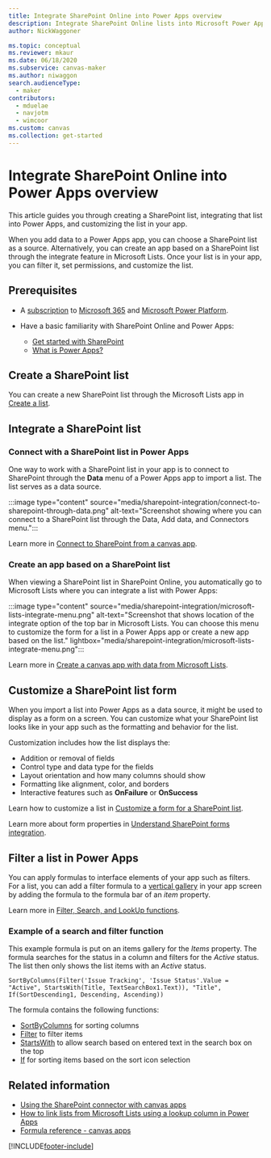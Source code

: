 ```yaml
---
title: Integrate SharePoint Online into Power Apps overview
description: Integrate SharePoint Online lists into Microsoft Power Apps.
author: NickWaggoner

ms.topic: conceptual
ms.reviewer: mkaur
ms.date: 06/18/2020
ms.subservice: canvas-maker
ms.author: niwaggon
search.audienceType: 
  - maker
contributors:
  - mduelae
  - navjotm
  - wimcoor
ms.custom: canvas
ms.collection: get-started
---
```


# Integrate SharePoint Online into Power Apps overview

This article guides you through creating a SharePoint list, integrating that list into Power Apps, and customizing the list in your app.

When you add data to a Power Apps app, you can choose a SharePoint list as a source. Alternatively, you can create an app based on a SharePoint list through the integrate feature in Microsoft Lists. Once your list is in your app, you can filter it, set permissions, and customize the list.

## Prerequisites

- A [subscription](https://www.microsoft.com/licensing/terms/productoffering) to [Microsoft 365](https://www.microsoft.com/licensing/terms/productoffering/Microsoft365/all) and [Microsoft Power Platform](https://www.microsoft.com/licensing/terms/productoffering/MicrosoftPowerPlatform/all).

- Have a basic familiarity with SharePoint Online and Power Apps:

  - [Get started with SharePoint](https://support.microsoft.com/en-us/office/get-started-with-sharepoint-909ec2f0-05c8-4e92-8ad3-3f8b0b6cf261)
  - [What is Power Apps?](../../powerapps-overview.md)

## Create a SharePoint list

You can create a new SharePoint list through the Microsoft Lists app in [Create a list](https://support.microsoft.com/en-us/office/create-a-list-0d397414-d95f-41eb-addd-5e6eff41b083).

## Integrate a SharePoint list

### Connect with a SharePoint list in Power Apps

One way to work with a SharePoint list in your app is to connect to SharePoint through the **Data** menu of a Power Apps app to import a list. The list serves as a data source.

:::image type="content" source="media/sharepoint-integration/connect-to-sharepoint-through-data.png" alt-text="Screenshot showing where you can connect to a SharePoint list through the Data, Add data, and Connectors menu.":::

Learn more in [Connect to SharePoint from a canvas app](connections/connection-sharepoint-online.md).

### Create an app based on a SharePoint list

When viewing a SharePoint list in SharePoint Online, you automatically go to Microsoft Lists where you can integrate a list with Power Apps:

:::image type="content" source="media/sharepoint-integration/microsoft-lists-integrate-menu.png" alt-text="Screenshot that shows location of the integrate option of the top bar in Microsoft Lists. You can choose this menu to customize the form for a list in a Power Apps app or create a new app based on the list." lightbox="media/sharepoint-integration/microsoft-lists-integrate-menu.png":::

Learn more in [Create a canvas app with data from Microsoft Lists](app-from-sharepoint.md).

## Customize a SharePoint list form

When you import a list into Power Apps as a data source, it might be used to display as a form on a screen. You can customize what your SharePoint list looks like in your app such as the formatting and behavior for the list.

Customization includes how the list displays the:

- Addition or removal of fields
- Control type and data type for the fields
- Layout orientation and how many columns should show
- Formatting like alignment, color, and borders
- Interactive features such as **OnFailure** or **OnSuccess**

Learn how to customize a list in [Customize a form for a SharePoint list](/sharepoint/dev/business-apps/power-apps/get-started/create-your-first-custom-form).

Learn more about form properties in [Understand SharePoint forms integration](sharepoint-form-integration.md).

## Filter a list in Power Apps

You can apply formulas to interface elements of your app such as filters. For a list, you can add a filter formula to a [vertical gallery](add-gallery.md) in your app screen by adding the formula to the formula bar of an *item* property.

Learn more in [Filter, Search, and LookUp functions](/power-platform/power-fx/reference/function-filter-lookup).

### Example of a search and filter function

This example formula is put on an items gallery for the *Items* property. The formula searches for the status in a column and filters for the *Active* status. The list then only shows the list items with an *Active* status.

```powerfx
SortByColumns(Filter('Issue Tracking', 'Issue Status'.Value = "Active", StartsWith(Title, TextSearchBox1.Text)), "Title", If(SortDescending1, Descending, Ascending))
```

The formula contains the following functions:

- [SortByColumns](/power-platform/power-fx/reference/function-sort) for sorting columns
- [Filter](/power-platform/power-fx/reference/function-filter-lookup) to filter items
- [StartsWith](/power-platform/power-fx/reference/function-startswith) to allow search based on entered text in the search box on the top
- [If](/power-platform/power-fx/reference/function-if) for sorting items based on the sort icon selection

## Related information

- [Using the SharePoint connector with canvas apps](/power-platform/guidance/architecture/real-world-examples/sharepoint-canvas)
- [How to link lists from Microsoft Lists using a lookup column in Power Apps](sharepoint-lookup-fields.md)
- [Formula reference - canvas apps](/power-platform/power-fx/formula-reference-canvas-apps)


[!INCLUDE[footer-include](../../includes/footer-banner.md)]
